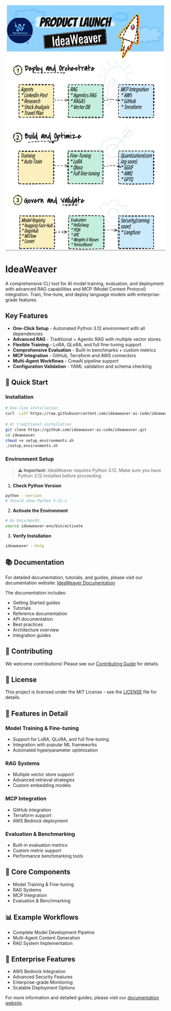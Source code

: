 ![IdeaWeaver Architecture](docs/images/ideaweaver-main.gif)

# IdeaWeaver

A comprehensive CLI tool for AI model training, evaluation, and deployment with advanced RAG capabilities and MCP (Model Context Protocol) integration. Train, fine-tune, and deploy language models with enterprise-grade features.

## Key Features

- **One-Click Setup** - Automated Python 3.12 environment with all dependencies
- **Advanced RAG** - Traditional + Agentic RAG with multiple vector stores
- **Flexible Training** - LoRA, QLoRA, and full fine-tuning support
- **Comprehensive Evaluation** - Built-in benchmarks + custom metrics
- **MCP Integration** - GitHub, Terraform and AWS connectors
- **Multi-Agent Workflows** - CrewAI pipeline support
- **Configuration Validation** - YAML validation and schema checking

## 🚀 Quick Start

### Installation

```bash
# One-line installation
curl -LsSf https://raw.githubusercontent.com/ideaweaver-ai-code/ideaweaver/refs/heads/main/setup_environments.sh | sh

# Or traditional installation
git clone https://github.com/ideaweaver-ai-code/ideaweaver.git
cd ideaweaver
chmod +x setup_environments.sh
./setup_environments.sh
```

### Environment Setup

> **⚠️ Important:** IdeaWeaver requires Python 3.12. Make sure you have Python 3.12 installed before proceeding.

1. **Check Python Version**
```bash
python --version
# Should show Python 3.12.x
```

2. **Activate the Environment**
```bash
# On Unix/macOS
source ideaweaver-env/bin/activate
```

3. **Verify Installation**
```bash
ideaweaver --help
```

## 📚 Documentation

For detailed documentation, tutorials, and guides, please visit our documentation website:
[IdeaWeaver Documentation](https://ideaweaver-ai-code.github.io/ideaweaver-docs/)

The documentation includes:
- Getting Started guides
- Tutorials
- Reference documentation
- API documentation
- Best practices
- Architecture overview
- Integration guides

## 🤝 Contributing

We welcome contributions! Please see our [Contributing Guide](docs/community/contributing.md) for details.

## 📄 License

This project is licensed under the MIT License - see the [LICENSE](LICENSE) file for details.

## 🌟 Features in Detail

### Model Training & Fine-tuning
- Support for LoRA, QLoRA, and full fine-tuning
- Integration with popular ML frameworks
- Automated hyperparameter optimization

### RAG Systems
- Multiple vector store support
- Advanced retrieval strategies
- Custom embedding models

### MCP Integration
- GitHub integration
- Terraform support
- AWS Bedrock deployment

### Evaluation & Benchmarking
- Built-in evaluation metrics
- Custom metric support
- Performance benchmarking tools

## 🔧 Core Components

- Model Training & Fine-tuning
- RAG Systems
- MCP Integration
- Evaluation & Benchmarking

## 📊 Example Workflows

- Complete Model Development Pipeline
- Multi-Agent Content Generation
- RAG System Implementation

## 🌟 Enterprise Features

- AWS Bedrock Integration
- Advanced Security Features
- Enterprise-grade Monitoring
- Scalable Deployment Options

For more information and detailed guides, please visit our [documentation website](https://ideaweaver-ai-code.github.io/ideaweaver-docs/).